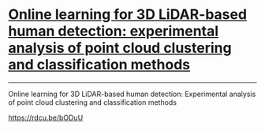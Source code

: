 # [Online learning for 3D LiDAR-based human detection: experimental analysis of point cloud clustering and classification methods](https://link.springer.com/epdf/10.1007/s10514-019-09883-y?author_access_token=bVLnE4rWjkyUnk8WopA0Lfe4RwlQNchNByi7wbcMAY6zHIY15ykgJsK70R8O7eQrMr2yHIZQSiyxe3OktHw_9R1puJtMefwAs4tGo2L7ytrEzPSDTxHtSdjXNYkRozK46fQM7ZPLOgSknycKxSoIsA%3D%3D)

---


Online learning for 3D LiDAR-based human detection: Experimental analysis of point cloud clustering and classification methods


https://rdcu.be/bODuU